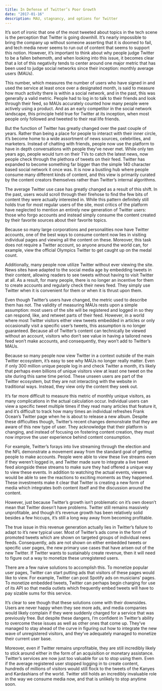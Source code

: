 ```yaml
---
title: In Defense of Twitter’s Poor Growth
date: "2017-01-16"
description: MAU, stagnancy, and options for Twitter
---
```


It’s sort of ironic that one of the most tweeted about topics in the tech scene is the perception that Twitter is going downhill. It’s nearly impossible to bring the company up without someone asserting that it is doomed to fail, and tech media never seems to run out of content that seems to support this notion. However, it’s important to think about why people judge Twitter to be a fallen behemoth, and when looking into this issue, it becomes clear that a lot of this negativity tends to center around one major metric that has been used to judge social networks since their inception: monthly average users (MAUs).


This number, which measures the number of users who have signed in and used the service at least once over a designated month, is said to measure how much activity there is within a social network, and in the past, this was generally a valid metric. People had to log in to talk to their friends and look through their feed, so MAUs accurately counted how many people were actively using a product. And as an early competitor in the social network landscape, this principle held true for Twitter at its inception, when most people only followed and tweeted to their real life friends.


But the function of Twitter has greatly changed over the past couple of years. Rather than being a place for people to interact with their inner circle, it’s become home to a wide assortment of news sources, celebrities, and marketers. Instead of chatting with friends, people now use the platform to have in depth conversations with people they’ve never met. While only ten years ago, people would turn on their TVs to catch the latest news, now people check through the plethora of tweets on their feed. Twitter has expanded to become something far bigger than the simple 140 character based social network it once was. It is now a bustling hub where people consume many different kinds of content, and this view is primarily curated by the content creators themselves rather than Twitter’s internal algorithms.


The average Twitter use case has greatly changed as a result of this shift. In the past, users would scroll through their firehose to find the few bits of content they were actually interested in. While this pattern definitely still holds true for most regular users of the site, most critics of the platform have neglected to mention an entirely new generation of Twitter users: those who forgo accounts and instead simply consume the content created by their favorite sources about their favorite topics.


Because so many large corporations and personalities now have Twitter accounts, one of the best ways to consume content now lies in visiting individual pages and viewing all the content on these. Moreover, this task does not require a Twitter account, so anyone around the world can, for example, view the official Olympics Twitter to get caught up on the medal count.


Additionally, many people now utilize Twitter without ever viewing the site. News sites have adapted to the social media age by embedding tweets in their content, allowing readers to see tweets without having to visit Twitter at all. As a result, for many people, there is no longer an incentive for them to create accounts and regularly check their news feed. They simply use Twitter when it is convenient for them or when it is thrust upon them.


Even though Twitter’s users have changed, the metric used to describe them has not. The validity of measuring MAUs rests upon a simple assumption: most users of the site will be registered and logged in so they can respond, like, and retweet parts of their feed. However, in a world where most Twitter visitors either view tweets embedded in articles or only occasionally visit a specific user’s tweets, this assumption is no longer guaranteed. Because all of Twitter’s content can technically be viewed without an account, visitors who don’t see value in having a tailored news feed won’t make accounts, and consequently, they won’t add to Twitter’s MAUs.


Because so many people now view Twitter in a context outside of the main Twitter ecosystem, it’s easy to see why MAUs no longer really matter. Even if only 300 million unique people log in and check Twitter a month, it’s likely that perhaps even billions of unique visitors view at least one tweet on the site during this same time period. These unseen users are part of the Twitter ecosystem, but they are not interacting with the website in traditional ways. Instead, they view only the content they seek out.


It’s far more difficult to measure this metric of monthly unique visitors, as many complications in the actual calculation occur. Individual users can view a specific tweet multiple times if they read many articles that feature it, and it’s difficult to track how many times an individual refreshes Frank Ocean’s Twitter page when he is about to release a new album. Despite these difficulties though, Twitter’s recent changes demonstrate that they are aware of this new type of user. They acknowledge that their platform is changing, and instead of focusing on fostering content creation, they must now improve the user experience behind content consumption.


For example, Twitter’s forays into live streaming through the election and the NFL demonstrate a movement away from the standard goal of getting people to make accounts. People were able to view these live streams even if they weren’t logged in, and Twitter made sure to integrate a live tweet feed alongside these streams to make sure they had offered a unique way to view these events. In addition to watching the actual events, viewers would be able to see the reactions to exciting moments as they happened. These investments make it clear that Twitter is creating a new form of media which integrates both content itself and the discussion around the content.


However, just because Twitter’s growth isn’t problematic on it’s own doesn’t mean that Twitter doesn’t have problems. Twitter still remains massively unprofitable, and though it’s revenue growth has been relatively solid besides a few hiccups, it’s still a long way away from becoming profitable.


The true issue in this revenue generation actually lies in Twitter’s failure to adapt to it’s new typical user. Most of Twitter’s ads come in the form of promoted tweets which are shown on targeted groups of individual news feeds. Consequently, ads are not shown on either embedded tweets or specific user pages, the new primary use cases that have arisen out of the new Twitter. If Twitter wants to sustainably create revenue, then it will need to figure out a way to monetize these unregistered users.


There are a few naive solutions to accomplish this. To monetize popular user pages, Twitter can start putting ads that visitors of these pages would like to view. For example, Twitter can post Spotify ads on musicians’ pages. To monetize embedded tweets, Twitter can perhaps begin charging for use of its API so that media outlets which frequently embed tweets will have to pay sizable sums for this service.

It’s clear to see though that these solutions come with their downsides. Users are never happy when they see more ads, and media companies would likely complain if they were suddenly charged for a service that was previously free. But despite these dangers, I’m confident in Twitter’s ability to overcome these issues as well as other ones that come up. They’ve managed to stay ahead of the curve in figuring out how to integrate the new wave of unregistered visitors, and they’ve adequately managed to monetize their current user base.


Moreover, even if Twitter remains unprofitable, they are still incredibly likely to stick around either in the form of an acquisition or monetary assistance. Twitter’s services are now just too valuable for us to stop using them. Even if the average registered user stopped logging in to create content, hundreds of millions of visitors would still flock to the tweets of the Kanyes and Kardashians of the world. Twitter still holds an incredibly invaluable role in the way we consume media now, and that is unlikely to stop anytime soon.